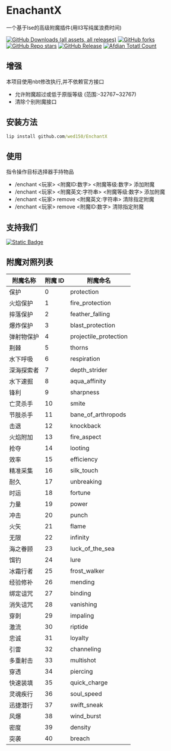 # EnachantX
一个基于lse的高级附魔插件(用ll3写纯属浪费时间)

[![GitHub Downloads (all assets, all releases)](https://img.shields.io/github/downloads/wed150/EnchantX/total?style=for-the-badge&labelColor=%23007ec6&label=下载&color=%234b9cd3)](https://github.com/wed150/EnchantX/releases) [![GitHub forks](https://img.shields.io/github/forks/wed150/EnchantX?style=for-the-badge&labelColor=%23007ec6&color=%234b9cd3)]() [![GitHub Repo stars](https://img.shields.io/github/stars/wed150/EnchantX?style=for-the-badge&labelColor=%23007ec6&color=%234b9cd3&label=收藏)]() [![GitHub Release](https://img.shields.io/github/v/release/wed150/EnchantX?include_prereleases&display_name=release&style=for-the-badge&labelColor=%23007ec6&color=%234b9cd3&label=最新版本)](https://github.com/wed150/EnchantX/releases) [![Afdian Totatl Count](https://img.shields.io/badge/a-5-c?style=for-the-badge&label=爱发电&labelColor=%239469e3&color=%23B291F0)](https://afdian.com/a/Minecraft-Mobius)

## 增强

本项目使用nbt修改执行,并不依赖官方接口

- 允许附魔超过或低于原版等级 (范围:-32767~32767)
- 清除个别附魔接口


## 安装方法

```cmd
lip install github.com/wed150/EnchantX
```

## 使用

指令操作目标选择器手持物品

- /enchant <玩家> <附魔ID:数字> <附魔等级:数字> 添加附魔
- /enchant <玩家> <附魔英文:字符串> <附魔等级:数字> 添加附魔
- /enchant <玩家> remove <附魔英文:字符串> 清除指定附魔
- /enchant <玩家> remove <附魔ID:数字> 清除指定附魔

## 支持我们

[![Static Badge](https://img.shields.io/badge/wed15-%239469e3?style=for-the-badge)](https://afdian.com/a/Minecraft-Mobius)

## 附魔对照列表

| 附魔名称     | 附魔 ID | 附魔命名             |
|--------------|---------|----------------------|
| 保护         | 0       | protection           |
| 火焰保护     | 1       | fire_protection      |
| 摔落保护     | 2       | feather_falling      |
| 爆炸保护     | 3       | blast_protection     |
| 弹射物保护   | 4       | projectile_protection|
| 荆棘         | 5       | thorns               |
| 水下呼吸     | 6       | respiration          |
| 深海探索者   | 7       | depth_strider        |
| 水下速掘     | 8       | aqua_affinity        |
| 锋利         | 9       | sharpness            |
| 亡灵杀手     | 10      | smite                |
| 节肢杀手     | 11      | bane_of_arthropods   |
| 击退         | 12      | knockback            |
| 火焰附加     | 13      | fire_aspect          |
| 抢夺         | 14      | looting              |
| 效率         | 15      | efficiency           |
| 精准采集     | 16      | silk_touch           |
| 耐久         | 17      | unbreaking           |
| 时运         | 18      | fortune              |
| 力量         | 19      | power                |
| 冲击         | 20      | punch                |
| 火矢         | 21      | flame                |
| 无限         | 22      | infinity             |
| 海之眷顾     | 23      | luck_of_the_sea      |
| 饵钓         | 24      | lure                 |
| 冰霜行者     | 25      | frost_walker         |
| 经验修补     | 26      | mending              |
| 绑定诅咒     | 27      | binding              |
| 消失诅咒     | 28      | vanishing            |
| 穿刺         | 29      | impaling             |
| 激流         | 30      | riptide              |
| 忠诚         | 31      | loyalty              |
| 引雷         | 32      | channeling           |
| 多重射击     | 33      | multishot            |
| 穿透         | 34      | piercing             |
| 快速装填     | 35      | quick_charge         |
| 灵魂疾行     | 36      | soul_speed           |
| 迅捷潜行     | 37      | swift_sneak          |
| 风爆         | 38      | wind_burst           |
| 密度         | 39      | density              |
| 突袭         | 40      | breach               |
